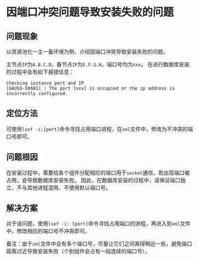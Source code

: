 
# 因端口冲突问题导致安装失败的问题

## 问题现象

以资源池化一主一备环境为例，介绍因端口冲突导致安装失败的问题。

主节点`IP`为`A.B.C.D`，备节点`IP`为`E.F.G.H`，端口号均为`xxx`。
在进行数据库安装的过程中会有如下报错信息：

```shell
Checking instance port and IP
[GAUSS-50601] : The port [xxx] is occupied or the ip address is incorrectly configured.
```

## 定位方法

可使用`lsof -i:[port]`命令寻找占用端口进程，在`xml`文件中，修改为不冲突的端口号即可。

## 问题根因

在安装过程中，需要给各个组件分配相应的端口用于`socket`通信，若出现端口被占用，会导致数据库安装失败。
因此，在数据库安装的过程中，请保证端口独立，不与其他进程混用、不使用默认端口号。

## 解决方案

对于该问题，使用`lsof -i: [port]`命令寻找占用端口的进程，再进入到`xml`文件中，修改相应的端口号不冲突即可。

备注：由于`xml`文件中会有多个端口号，尽量让它们之间离得稍远一些，避免端口距离过近导致安装失败（个别组件会占有一段连续的端口号）。